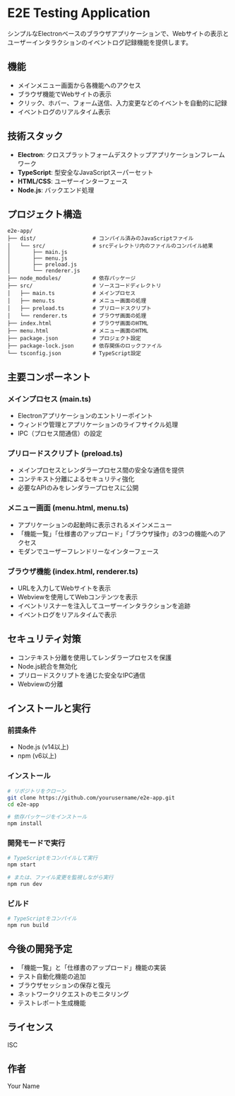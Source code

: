 # E2E Testing Application

シンプルなElectronベースのブラウザアプリケーションで、Webサイトの表示とユーザーインタラクションのイベントログ記録機能を提供します。

## 機能

- メインメニュー画面から各機能へのアクセス
- ブラウザ機能でWebサイトの表示
- クリック、ホバー、フォーム送信、入力変更などのイベントを自動的に記録
- イベントログのリアルタイム表示

## 技術スタック

- **Electron**: クロスプラットフォームデスクトップアプリケーションフレームワーク
- **TypeScript**: 型安全なJavaScriptスーパーセット
- **HTML/CSS**: ユーザーインターフェース
- **Node.js**: バックエンド処理

## プロジェクト構造

```
e2e-app/
├── dist/                  # コンパイル済みのJavaScriptファイル
│   └── src/               # srcディレクトリ内のファイルのコンパイル結果
│       ├── main.js
│       ├── menu.js
│       ├── preload.js
│       └── renderer.js
├── node_modules/          # 依存パッケージ
├── src/                   # ソースコードディレクトリ
│   ├── main.ts            # メインプロセス
│   ├── menu.ts            # メニュー画面の処理
│   ├── preload.ts         # プリロードスクリプト
│   └── renderer.ts        # ブラウザ画面の処理
├── index.html             # ブラウザ画面のHTML
├── menu.html              # メニュー画面のHTML
├── package.json           # プロジェクト設定
├── package-lock.json      # 依存関係のロックファイル
└── tsconfig.json          # TypeScript設定
```

## 主要コンポーネント

### メインプロセス (main.ts)
- Electronアプリケーションのエントリーポイント
- ウィンドウ管理とアプリケーションのライフサイクル処理
- IPC（プロセス間通信）の設定

### プリロードスクリプト (preload.ts)
- メインプロセスとレンダラープロセス間の安全な通信を提供
- コンテキスト分離によるセキュリティ強化
- 必要なAPIのみをレンダラープロセスに公開

### メニュー画面 (menu.html, menu.ts)
- アプリケーションの起動時に表示されるメインメニュー
- 「機能一覧」「仕様書のアップロード」「ブラウザ操作」の3つの機能へのアクセス
- モダンでユーザーフレンドリーなインターフェース

### ブラウザ機能 (index.html, renderer.ts)
- URLを入力してWebサイトを表示
- Webviewを使用してWebコンテンツを表示
- イベントリスナーを注入してユーザーインタラクションを追跡
- イベントログをリアルタイムで表示

## セキュリティ対策

- コンテキスト分離を使用してレンダラープロセスを保護
- Node.js統合を無効化
- プリロードスクリプトを通じた安全なIPC通信
- Webviewの分離

## インストールと実行

### 前提条件
- Node.js (v14以上)
- npm (v6以上)

### インストール
```bash
# リポジトリをクローン
git clone https://github.com/yourusername/e2e-app.git
cd e2e-app

# 依存パッケージをインストール
npm install
```

### 開発モードで実行
```bash
# TypeScriptをコンパイルして実行
npm start

# または、ファイル変更を監視しながら実行
npm run dev
```

### ビルド
```bash
# TypeScriptをコンパイル
npm run build
```

## 今後の開発予定

- 「機能一覧」と「仕様書のアップロード」機能の実装
- テスト自動化機能の追加
- ブラウザセッションの保存と復元
- ネットワークリクエストのモニタリング
- テストレポート生成機能

## ライセンス

ISC

## 作者

Your Name
